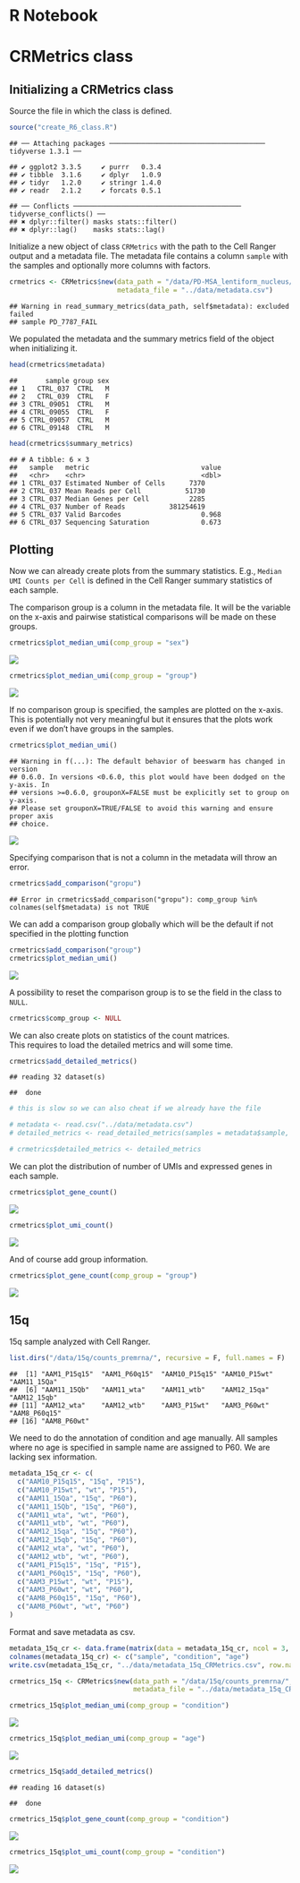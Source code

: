 R Notebook
================

# CRMetrics class

## Initializing a CRMetrics class

Source the file in which the class is defined.

``` r
source("create_R6_class.R")
```

    ## ── Attaching packages ─────────────────────────────────────── tidyverse 1.3.1 ──

    ## ✔ ggplot2 3.3.5     ✔ purrr   0.3.4
    ## ✔ tibble  3.1.6     ✔ dplyr   1.0.9
    ## ✔ tidyr   1.2.0     ✔ stringr 1.4.0
    ## ✔ readr   2.1.2     ✔ forcats 0.5.1

    ## ── Conflicts ────────────────────────────────────────── tidyverse_conflicts() ──
    ## ✖ dplyr::filter() masks stats::filter()
    ## ✖ dplyr::lag()    masks stats::lag()

Initialize a new object of class `CRMetrics` with the path to the Cell
Ranger output and a metadata file. The metadata file contains a column
`sample` with the samples and optionally more columns with factors.

``` r
crmetrics <- CRMetrics$new(data_path = "/data/PD-MSA_lentiform_nucleus/counts_premrna/", 
                           metadata_file = "../data/metadata.csv")
```

    ## Warning in read_summary_metrics(data_path, self$metadata): excluded failed
    ## sample PD_7787_FAIL

We populated the metadata and the summary metrics field of the object
when initializing it.

``` r
head(crmetrics$metadata)
```

    ##       sample group sex
    ## 1   CTRL_037  CTRL   M
    ## 2   CTRL_039  CTRL   F
    ## 3 CTRL_09051  CTRL   M
    ## 4 CTRL_09055  CTRL   F
    ## 5 CTRL_09057  CTRL   M
    ## 6 CTRL_09148  CTRL   M

``` r
head(crmetrics$summary_metrics)
```

    ## # A tibble: 6 × 3
    ##   sample   metric                            value
    ##   <chr>    <chr>                             <dbl>
    ## 1 CTRL_037 Estimated Number of Cells      7370    
    ## 2 CTRL_037 Mean Reads per Cell           51730    
    ## 3 CTRL_037 Median Genes per Cell          2285    
    ## 4 CTRL_037 Number of Reads           381254619    
    ## 5 CTRL_037 Valid Barcodes                    0.968
    ## 6 CTRL_037 Sequencing Saturation             0.673

## Plotting

Now we can already create plots from the summary statistics. E.g.,
`Median UMI Counts per Cell` is defined in the Cell Ranger summary
statistics of each sample.

The comparison group is a column in the metadata file. It will be the
variable on the x-axis and pairwise statistical comparisons will be made
on these groups.

``` r
crmetrics$plot_median_umi(comp_group = "sex")
```

![](demo_CRMetrics_class_files/figure-gfm/unnamed-chunk-4-1.png)<!-- -->

``` r
crmetrics$plot_median_umi(comp_group = "group")
```

![](demo_CRMetrics_class_files/figure-gfm/unnamed-chunk-4-2.png)<!-- -->

If no comparison group is specified, the samples are plotted on the
x-axis.  
This is potentially not very meaningful but it ensures that the plots
work even if we don’t have groups in the samples.

``` r
crmetrics$plot_median_umi()
```

    ## Warning in f(...): The default behavior of beeswarm has changed in version
    ## 0.6.0. In versions <0.6.0, this plot would have been dodged on the y-axis. In
    ## versions >=0.6.0, grouponX=FALSE must be explicitly set to group on y-axis.
    ## Please set grouponX=TRUE/FALSE to avoid this warning and ensure proper axis
    ## choice.

![](demo_CRMetrics_class_files/figure-gfm/unnamed-chunk-5-1.png)<!-- -->

Specifying comparison that is not a column in the metadata will throw an
error.

``` r
crmetrics$add_comparison("gropu")
```

    ## Error in crmetrics$add_comparison("gropu"): comp_group %in% colnames(self$metadata) is not TRUE

We can add a comparison group globally which will be the default if not
specified in the plotting function

``` r
crmetrics$add_comparison("group")
crmetrics$plot_median_umi()
```

![](demo_CRMetrics_class_files/figure-gfm/unnamed-chunk-7-1.png)<!-- -->

A possibility to reset the comparison group is to se the field in the
class to `NULL`.

``` r
crmetrics$comp_group <- NULL
```

We can also create plots on statistics of the count matrices.  
This requires to load the detailed metrics and will some time.

``` r
crmetrics$add_detailed_metrics()
```

    ## reading 32 dataset(s)

    ##  done

``` r
# this is slow so we can also cheat if we already have the file

# metadata <- read.csv("../data/metadata.csv")
# detailed_metrics <- read_detailed_metrics(samples = metadata$sample, data_path = "/data/PD-MSA_lentiform_nucleus/counts_premrna/")

# crmetrics$detailed_metrics <- detailed_metrics
```

We can plot the distribution of number of UMIs and expressed genes in
each sample.

``` r
crmetrics$plot_gene_count()
```

![](demo_CRMetrics_class_files/figure-gfm/unnamed-chunk-10-1.png)<!-- -->

``` r
crmetrics$plot_umi_count()
```

![](demo_CRMetrics_class_files/figure-gfm/unnamed-chunk-10-2.png)<!-- -->

And of course add group information.

``` r
crmetrics$plot_gene_count(comp_group = "group")
```

![](demo_CRMetrics_class_files/figure-gfm/unnamed-chunk-11-1.png)<!-- -->

## 15q

15q sample analyzed with Cell Ranger.

``` r
list.dirs("/data/15q/counts_premrna/", recursive = F, full.names = F)
```

    ##  [1] "AAM1_P15q15"  "AAM1_P60q15"  "AAM10_P15q15" "AAM10_P15wt"  "AAM11_15Qa"  
    ##  [6] "AAM11_15Qb"   "AAM11_wta"    "AAM11_wtb"    "AAM12_15qa"   "AAM12_15qb"  
    ## [11] "AAM12_wta"    "AAM12_wtb"    "AAM3_P15wt"   "AAM3_P60wt"   "AAM8_P60q15" 
    ## [16] "AAM8_P60wt"

We need to do the annotation of condition and age manually. All samples
where no age is specified in sample name are assigned to P60. We are
lacking sex information.

``` r
metadata_15q_cr <- c(
  c("AAM10_P15q15", "15q", "P15"),
  c("AAM10_P15wt", "wt", "P15"),
  c("AAM11_15Qa", "15q", "P60"),
  c("AAM11_15Qb", "15q", "P60"),
  c("AAM11_wta", "wt", "P60"),
  c("AAM11_wtb", "wt", "P60"),
  c("AAM12_15qa", "15q", "P60"),
  c("AAM12_15qb", "15q", "P60"),
  c("AAM12_wta", "wt", "P60"),
  c("AAM12_wtb", "wt", "P60"),
  c("AAM1_P15q15", "15q", "P15"),
  c("AAM1_P60q15", "15q", "P60"),
  c("AAM3_P15wt", "wt", "P15"),
  c("AAM3_P60wt", "wt", "P60"),
  c("AAM8_P60q15", "15q", "P60"),
  c("AAM8_P60wt", "wt", "P60")
)
```

Format and save metadata as csv.

``` r
metadata_15q_cr <- data.frame(matrix(data = metadata_15q_cr, ncol = 3, byrow = TRUE))
colnames(metadata_15q_cr) <- c("sample", "condition", "age")
write.csv(metadata_15q_cr, "../data/metadata_15q_CRMetrics.csv", row.names = F)
```

``` r
crmetrics_15q <- CRMetrics$new(data_path = "/data/15q/counts_premrna/", 
                               metadata_file = "../data/metadata_15q_CRMetrics.csv")
```

``` r
crmetrics_15q$plot_median_umi(comp_group = "condition")
```

![](demo_CRMetrics_class_files/figure-gfm/unnamed-chunk-16-1.png)<!-- -->

``` r
crmetrics_15q$plot_median_umi(comp_group = "age")
```

![](demo_CRMetrics_class_files/figure-gfm/unnamed-chunk-16-2.png)<!-- -->

``` r
crmetrics_15q$add_detailed_metrics()
```

    ## reading 16 dataset(s)

    ##  done

``` r
crmetrics_15q$plot_gene_count(comp_group = "condition")
```

![](demo_CRMetrics_class_files/figure-gfm/unnamed-chunk-18-1.png)<!-- -->

``` r
crmetrics_15q$plot_umi_count(comp_group = "condition")
```

![](demo_CRMetrics_class_files/figure-gfm/unnamed-chunk-18-2.png)<!-- -->
